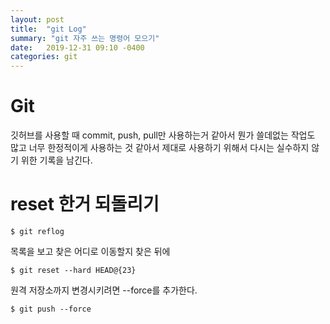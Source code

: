 ```yaml
---
layout: post
title:  "git Log"
summary: "git 자주 쓰는 명령어 모으기"
date:   2019-12-31 09:10 -0400
categories: git
---
```


# Git

깃허브를 사용할 때 commit, push, pull만 사용하는거 같아서 뭔가 쓸데없는 작업도 많고 너무 한정적이게 사용하는 것 같아서 제대로 사용하기 위해서 다시는 실수하지 않기 위한 기록을 남긴다.

# reset 한거 되돌리기

```
$ git reflog
```
목록을 보고 찾은 어디로 이동할지 찾은 뒤에

```
$ git reset --hard HEAD@{23}
```

원격 저장소까지 변경시키려면 --force를 추가한다.

```
$ git push --force
```
